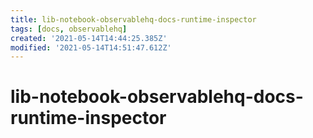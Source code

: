 ```yaml
---
title: lib-notebook-observablehq-docs-runtime-inspector
tags: [docs, observablehq]
created: '2021-05-14T14:44:25.385Z'
modified: '2021-05-14T14:51:47.612Z'
---
```


# lib-notebook-observablehq-docs-runtime-inspector


